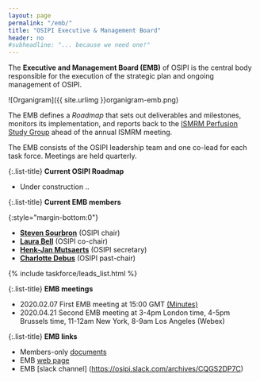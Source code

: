 ```yaml
---
layout: page
permalink: "/emb/"
title: "OSIPI Executive & Management Board"
header: no
#subheadline: "... because we need one!"
---
```


The **Executive and Management Board (EMB)** of OSIPI is the central body responsible 
for the execution of the strategic plan and ongoing management of OSIPI. 

![Organigram]({{ site.urlimg }}organigram-emb.png)

The EMB defines a *Roadmap* that sets out deliverables and milestones, 
monitors its implementation, and reports back to the [ISMRM Perfusion Study Group](https://www.ismrm.org/study-groups/perfusion-mr/) ahead of the annual ISMRM meeting. 

The EMB consists of the OSIPI leadership team and one co-lead for each task force. Meetings are held quarterly.

{:.list-title}
**Current OSIPI Roadmap**

- Under construction ..

{:.list-title}
**Current EMB members**

{:style="margin-bottom:0"}
- [**Steven Sourbron**](https://www.linkedin.com/in/steven-sourbron-93775752/?originalSubdomain=uk/) (OSIPI chair)
- [**Laura Bell**](https://www.linkedin.com/in/lauracbell/) (OSIPI co-chair)
- [**Henk-Jan Mutsaerts**](https://www.linkedin.com/in/henk-jan-mutsaerts-8532b626/) (OSIPI secretary)
- [**Charlotte Debus**](https://www.linkedin.com/in/charlotte-debus-316214a0/?originalSubdomain=de) (OSIPI past-chair)

{% include taskforce/leads_list.html %}


{:.list-title}
**EMB meetings**

- 2020.02.07 First EMB meeting at 15:00 GMT [(Minutes)](https://drive.google.com/open?id=1zjiT6dmbC7t1Svii_HG6NpYE8iS8bnR-GIf_-m02Fhc)
- 2020.04.21 Second EMB meeting at 3-4pm London time, 4-5pm Brussels time, 11-12am New York, 8-9am Los Angeles (Webex)

{:.list-title}
**EMB links**

- Members-only [documents](https://drive.google.com/drive/folders/1Rx6D_5hEeJ4CRcF0KObmPWx0Mx1Xgz_j)
- EMB [web page](https://github.com/OSIPI/osipi.github.io/edit/master/pages/pages-root-folder/executive-management-board.md)
- EMB [slack channel] (https://osipi.slack.com/archives/CQGS2DP7C)

